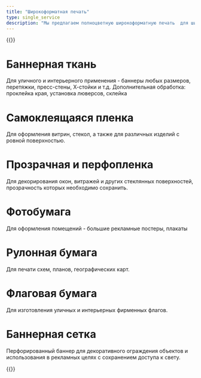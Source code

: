 ```yaml
---
title: "Широкоформатная печать"
type: single_service
description: "Мы предлагаем полноцветную широкоформатную печать  для широкой области применения. А так же печать на самоклеящейся пленке, фотобумаге и распечатку схем и планов большими форматами на бумаге. Работаем по Талдыкоргану и регионам."
---
```


{{<tablewithdescr>}}


# Баннерная ткань

Для уличного и интерьерного применения - баннеры любых размеров,
перетяжки, пресс-стены, Х-стойки и т.д. Дополнительная обработка:
проклейка края, установка люверсов, склейка

# Самоклеящаяся пленка

Для оформления витрин, стекол, а также для различных изделий с ровной
поверхностью.

# Прозрачная и перфопленка

Для декорирования окон, витражей и других стеклянных поверхностей,
прозрачность которых необходимо сохранить.

# Фотобумага

Для оформления помещений - большие рекламные постеры, плакаты

# Рулонная бумага

Для печати схем, планов, географических карт.

# Флаговая бумага

Для изготовления уличных и интерьерных фирменных флагов.

# Баннерная сетка

Перфорированный баннер для декоративного ограждения объектов и
использования в рекламных целях с сохранением доступа к свету.

{{</tablewithdescr>}}
